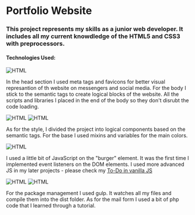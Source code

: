 # Portfolio Website

### This project represents my skills as a junior web developer. It includes all my current knowdledge of the HTML5 and CSS3 with preprocessors. 


#### Technologies Used:
![HTML](https://img.shields.io/badge/-HTML5-red)

In the head section I used meta tags and favicons for better visual represantion of th website on messengers and social media. 
For the body I stick to the semantic tags to create logical blocks of the website. All the scripts and libraries I placed in the end of the body so they don't disrubt the code loading.

![HTML](https://img.shields.io/badge/-CSS3-blue) ![HTML](https://img.shields.io/badge/-SCSS-pink)

As for the style, I divided the project into logical components based on the semantic tags. For the base I used mixins and variables for the main colors.

![HTML](https://img.shields.io/badge/-JAVASCRIPT-yellow)

I used a little bit of JavaScript on the "burger" element. It was the first time I implemented event listeners on the DOM elements. I used more advanced JS in my later projects - please check my [To-Do in vanilla JS](https://github.com/irinamiheeva13/ToDoVanilla)

![HTML](https://img.shields.io/badge/-GULP-lightgrey) ![HTML](https://img.shields.io/badge/-PHP-grey)

For the package management I used gulp. It watches all my files and compile them into the dist folder. 
As for the mail form I used a bit of php code that I learned through a tutorial. 


